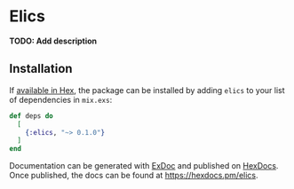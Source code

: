 # Elics

**TODO: Add description**

## Installation

If [available in Hex](https://hex.pm/docs/publish), the package can be installed
by adding `elics` to your list of dependencies in `mix.exs`:

```elixir
def deps do
  [
    {:elics, "~> 0.1.0"}
  ]
end
```

Documentation can be generated with [ExDoc](https://github.com/elixir-lang/ex_doc)
and published on [HexDocs](https://hexdocs.pm). Once published, the docs can
be found at <https://hexdocs.pm/elics>.

